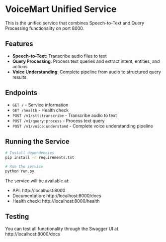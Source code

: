 # VoiceMart Unified Service

This is the unified service that combines Speech-to-Text and Query Processing functionality on port 8000.

## Features

- **Speech-to-Text**: Transcribe audio files to text
- **Query Processing**: Process text queries and extract intent, entities, and actions
- **Voice Understanding**: Complete pipeline from audio to structured query results

## Endpoints

- `GET /` - Service information
- `GET /health` - Health check
- `POST /v1/stt:transcribe` - Transcribe audio to text
- `POST /v1/query:process` - Process text query
- `POST /v1/voice:understand` - Complete voice understanding pipeline

## Running the Service

```bash
# Install dependencies
pip install -r requirements.txt

# Run the service
python run.py
```

The service will be available at:
- API: http://localhost:8000
- Documentation: http://localhost:8000/docs
- Health check: http://localhost:8000/health

## Testing

You can test all functionality through the Swagger UI at http://localhost:8000/docs
